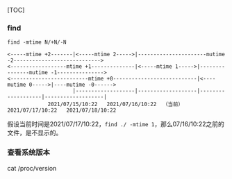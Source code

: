 [TOC]

### find

`find -mtime N/+N/-N`

```
<-----mtime +2-------|<-----mtime 2----->|----------------------mutime -2---------------------------->
<------------------mtime +1--------------|<-----mtime 1----->|---------------mutime -1--------------->
<-------------------------mtime +0---------------------------|<----mutime 0----->|----mutime -0------>
					 |-------------------|-------------------|-------------------|-------------------|
			 2021/07/15/10:22	2021/07/16/10:22  （当前）2021/07/17/10:22   2021/07/18/10:22
```

假设当前时间是2021/07/17/10:22，`find ./ -mtime 1`，那么07/16/10:22之前的文件，是不显示的。

### 查看系统版本

cat /proc/version
